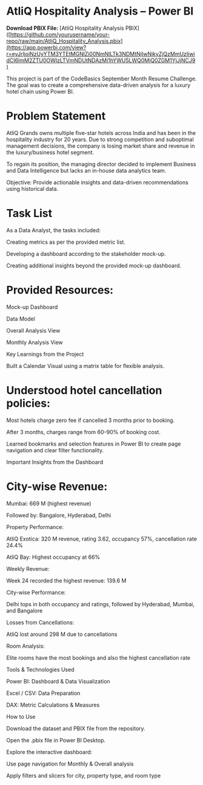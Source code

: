 # AtliQ Hospitality Analysis – Power BI

**Download PBIX File:** [AtliQ Hospitality Analysis PBIX]([https://github.com/yourusername/your-repo/raw/main/AtliQ_Hospitality_Analysis.pbix](https://app.powerbi.com/view?r=eyJrIjoiNzUyYTM3YTEtMGNlZi00NmNlLTk3NDMtNjIwNjkyZjQzMmUzIiwidCI6ImM2ZTU0OWIzLTVmNDUtNDAzMi1hYWU5LWQ0MjQ0ZGM1YjJjNCJ9)
  

This project is part of the CodeBasics September Month Resume Challenge. The goal was to create a comprehensive data-driven analysis for a luxury hotel chain using Power BI.

# Problem Statement

AtliQ Grands owns multiple five-star hotels across India and has been in the hospitality industry for 20 years. Due to strong competition and suboptimal management decisions, the company is losing market share and revenue in the luxury/business hotel segment.

To regain its position, the managing director decided to implement Business and Data Intelligence but lacks an in-house data analytics team.

Objective: Provide actionable insights and data-driven recommendations using historical data.

# Task List

As a Data Analyst, the tasks included:

Creating metrics as per the provided metric list.

Developing a dashboard according to the stakeholder mock-up.

Creating additional insights beyond the provided mock-up dashboard.

# Provided Resources:

Mock-up Dashboard

Data Model

Overall Analysis View

Monthly Analysis View

Key Learnings from the Project

Built a Calendar Visual using a matrix table for flexible analysis.

# Understood hotel cancellation policies:

Most hotels charge zero fee if cancelled 3 months prior to booking.

After 3 months, charges range from 60–90% of booking cost.

Learned bookmarks and selection features in Power BI to create page navigation and clear filter functionality.

Important Insights from the Dashboard

# City-wise Revenue:

Mumbai: 669 M (highest revenue)

Followed by: Bangalore, Hyderabad, Delhi

Property Performance:

AtliQ Exotica: 320 M revenue, rating 3.62, occupancy 57%, cancellation rate 24.4%

AtliQ Bay: Highest occupancy at 66%

Weekly Revenue:

Week 24 recorded the highest revenue: 139.6 M

City-wise Performance:

Delhi tops in both occupancy and ratings, followed by Hyderabad, Mumbai, and Bangalore

Losses from Cancellations:

AtliQ lost around 298 M due to cancellations

Room Analysis:

Elite rooms have the most bookings and also the highest cancellation rate

Tools & Technologies Used

Power BI: Dashboard & Data Visualization

Excel / CSV: Data Preparation

DAX: Metric Calculations & Measures

How to Use

Download the dataset and PBIX file from the repository.

Open the .pbix file in Power BI Desktop.

Explore the interactive dashboard:

Use page navigation for Monthly & Overall analysis

Apply filters and slicers for city, property type, and room type
